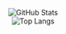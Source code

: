 <p align="center">
  <img src="https://github-readme-stats.vercel.app/api?username=WynstelleID&theme=tokyonight" alt="GitHub Stats" /><br/>
  <img src="https://github-readme-stats.vercel.app/api/top-langs/?username=WynstelleID&layout=compact" alt="Top Langs" />
</p>
